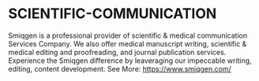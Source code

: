 # SCIENTIFIC-COMMUNICATION
Smiqgen is a professional provider of scientific &amp; medical communication Services Company. We also offer medical manuscript writing, scientific &amp; medical editing and proofreading, and journal publication services. Experience the Smiqgen difference by leaveraging our impeccable writing, editing, content development. See More: https://www.smiqgen.com/
